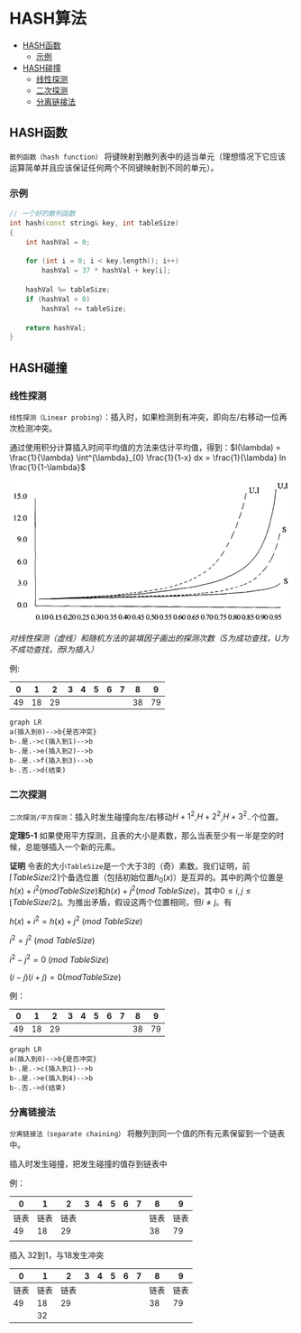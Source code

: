 # HASH算法

<!-- vim-markdown-toc GFM -->

* [HASH函数](#hash函数)
    - [示例](#示例)
* [HASH碰撞](#hash碰撞)
    - [线性探测](#线性探测)
    - [二次探测](#二次探测)
    - [分离链接法](#分离链接法)

<!-- vim-markdown-toc -->


## HASH函数

`散列函数（hash function）` 将键映射到散列表中的适当单元（理想情况下它应该运算简单并且应该保证任何两个不同键映射到不同的单元）。

### 示例

```c++
// 一个好的散列函数
int hash(const string& key, int tableSize)
{
    int hashVal = 0;

    for (int i = 0; i < key.length(); i++)
        hashVal = 37 * hashVal + key[i];

    hashVal %= tableSize;
    if (hashVal < 0)
        hashVal += tableSize;

    return hashVal;
}
```



## HASH碰撞

### 线性探测

`线性探测（Linear probing）`：插入时，如果检测到有冲突，即向左/右移动一位再次检测冲突。

通过使用积分计算插入时间平均值的方法来估计平均值，得到：$I(\lambda) = \frac{1}{\lambda} \int^{\lambda}_{0} \frac{1}{1-x} dx = \frac{1}{\lambda} ln \frac{1}{1-\lambda}$

![linear_probing](res/linear_probing.png)

*对线性探测（虚线）和随机方法的装填因子画出的探测次数（S为成功查找，U为不成功查找，而I为插入）*

例:

| 0    | 1    | 2    | 3    | 4    | 5    | 6    | 7    | 8    | 9    |
| ---- | ---- | ---- | ---- | ---- | ---- | ---- | ---- | ---- | ---- |
| 49   | 18   | 29   |      |      |      |      |      | 38   | 79   |

```mermaid
graph LR
a(插入到0)-->b{是否冲突}
b-.是.->c(插入到1)-->b
b-.是.->e(插入到2)-->b
b-.是.->f(插入到3)-->b
b-.否.->d(结束)
```

### 二次探测

`二次探测/平方探测`：插入时发生碰撞向左/右移动$H+1^2$,$H+2^2$,$H+3^2$..个位置。

**定理5-1** 如果使用平方探测，且表的大小是素数，那么当表至少有一半是空的时候，总能够插入一个新的元素。

**证明** 令表的大小`TableSize`是一个大于3的（奇）素数。我们证明，前$\lceil TableSize/2 \rceil$个备选位置（包括初始位置$h_0(x)$）是互异的。其中的两个位置是$h(x) + i^2 (mod TableSize)$和$h(x) + j^2 (mod\ TableSize)$，其中$0 \leqslant i, j \leqslant \lfloor TableSize/2 \rfloor$。为推出矛盾，假设这两个位置相同，但$i \neq j$。有

$h(x) + i^2 = h(x) + j^2\ (mod\ TableSize)$

$i^2 = j^2\ (mod\ TableSize)$

$i^2 - j^2 = 0\ (mod\ TableSize)$

$(i-j)(i+j)=0 (mod TableSize)$

例：

| 0    | 1    | 2    | 3    | 4    | 5    | 6    | 7    | 8    | 9    |
| ---- | ---- | ---- | ---- | ---- | ---- | ---- | ---- | ---- | ---- |
| 49   | 18   | 29   |      |      |      |      |      | 38   | 79   |

```mermaid
graph LR
a(插入到0)-->b{是否冲突}
b-.是.->c(插入到1)-->b
b-.是.->e(插入到4)-->b
b-.否.->d(结束)
```

### 分离链接法

`分离链接法（separate chaining）` 将散列到同一个值的所有元素保留到一个链表中。

插入时发生碰撞，把发生碰撞的值存到链表中

例：

| 0    | 1    | 2    | 3    | 4    | 5    | 6    | 7    | 8    | 9    |
| ---- | ---- | ---- | ---- | ---- | ---- | ---- | ---- | ---- | ---- |
| 链表 | 链表 | 链表 |      |      |      |      |      | 链表 | 链表 |
| 49   | 18   | 29   |      |      |      |      |      | 38   | 79   |
|      |      |      |      |      |      |      |      |      |      |

插入 32到1，与18发生冲突

| 0    | 1    | 2    | 3    | 4    | 5    | 6    | 7    | 8    | 9    |
| ---- | ---- | ---- | ---- | ---- | ---- | ---- | ---- | ---- | ---- |
| 链表 | 链表 | 链表 |      |      |      |      |      | 链表 | 链表 |
| 49   | 18   | 29   |      |      |      |      |      | 38   | 79   |
|      | 32   |      |      |      |      |      |      |      |      |
